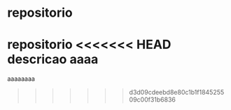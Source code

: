 # repositorio
repositorio
<<<<<<< HEAD
descricao
aaaa
=======
aaaaaaaa
>>>>>>> d3d09cdeebd8e80c1b1f184525509c00f31b6836

